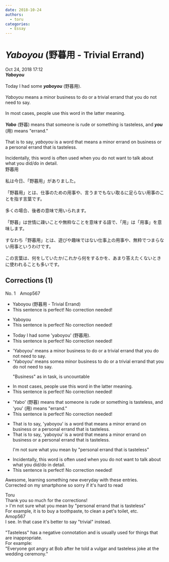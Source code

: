 ```yaml
---
date: 2018-10-24
authors:
  - toru
categories:
  - Essay
---
```


<h1 id="subject_show"><strong><em>Yaboyou</strong></em> (野暮用 - Trivial Errand)</h1>
<div class="date">Oct 24, 2018 17:12</div>
<div id="post"><div id="body_show_ori">
<strong><em>Yaboyou</strong></em><br/><br/>Today I had some <strong><em>yaboyou</em></strong> (野暮用).<br/><br/><em>Yaboyou</em> means a minor business to do or a trivial errand that you do not need to say.<br/><br/>In most cases, people use this word in the latter meaning.<br/><br/><strong><em>Yabo</em></strong> (野暮) means that someone is rude or something is tasteless, and <strong><em>you</em></strong> (用) means "errand."<br/><br/>That is to say, <em>yaboyou</em> is a word that means a minor errand on business or a personal errand that is tasteless.<br/><br/>Incidentally, this word is often used when you do not want to talk about what you did/do in detail.
</div></div>

<!-- more -->

<div id="post_ja"><div id="body_show_mo">
野暮用<br/><br/>私は今日、「野暮用」がありました。<br/><br/>「野暮用」とは、仕事のための用事や、言うまでもない取るに足らない用事のことを指す言葉です。<br/><br/>多くの場合、後者の意味で用いられます。<br/><br/>「野暮」は世情に疎いことや無粋なことを意味する語で、「用」は「用事」を意味します。<br/><br/>すなわち「野暮用」とは、遊びや趣味ではない仕事上の用事や、無粋でつまらない用事というわけです。<br/><br/>この言葉は、何をしていたか/これから何をするかを、あまり答えたくないときに使われることも多いです。
</div></div>

## Corrections (1)
<div id="block"><div class="first_name"> No. 1　<span class="just_name">Amop567</span></div><div id="block2">
<ul class="correction_field">
<li class="incorrect">Yaboyou (野暮用 - Trivial Errand)</li>
<li class="corrected perfect">This sentence is perfect! No correction needed!</li>
</ul>
<ul class="correction_field">
<li class="incorrect">Yaboyou</li>
<li class="corrected perfect">This sentence is perfect! No correction needed!</li>
</ul>
<ul class="correction_field">
<li class="incorrect">Today I had some 'yaboyou' (野暮用).</li>
<li class="corrected perfect">This sentence is perfect! No correction needed!</li>
</ul>
<ul class="correction_field">
<li class="incorrect">'Yaboyou' means a minor business to do or a trivial errand that you do not need to say.</li>
<li class="corrected correct">
'Yaboyou' means <span class="f_red">some</span><span class="f_gray"><span class="sline">a</span></span> minor business to do or a trivial errand that you do not need to say.
<p class="correction_comment">"Business" as in task, is uncountable</p>
</li>
</ul>
<ul class="correction_field">
<li class="incorrect">In most cases, people use this word in the latter meaning.</li>
<li class="corrected perfect">This sentence is perfect! No correction needed!</li>
</ul>
<ul class="correction_field">
<li class="incorrect">'Yabo' (野暮) means that someone is rude or something is tasteless, and 'you' (用) means "errand."</li>
<li class="corrected perfect">This sentence is perfect! No correction needed!</li>
</ul>
<ul class="correction_field">
<li class="incorrect">That is to say, 'yaboyou' is a word that means a minor errand on business or a personal errand that is tasteless.</li>
<li class="corrected correct">
That is to say, 'yaboyou' is a word that means a minor errand on business or a personal errand that is tasteless.
<p class="correction_comment">I'm not sure what you mean by "personal errand that is tasteless"</p>
</li>
</ul>
<ul class="correction_field">
<li class="incorrect">Incidentally, this word is often used when you do not want to talk about what you did/do in detail.</li>
<li class="corrected perfect">This sentence is perfect! No correction needed!</li>
</ul>
<p class="comment_small">
 Awesome, learning something new everyday with these entries.
 <br/>
 Corrected on my smartphone so sorry if it's hard to read
</p>

</div><div class="name"><span class="just_name">Toru</span><br>
Thank you so much for the corrections!<br/>&gt; I'm not sure what you mean by "personal errand that is tasteless"<br/>For example, it is to buy a toothpaste, to clean a pet's toilet, etc.
</div>
<div class="name"><span class="just_name">Amop567</span><br>
I see. In that case it's better to say "trivial" instead. <br/><br/>"Tasteless" has a negative connotation and is usually used for things that are inappropriate. <br/>For example: <br/>"Everyone got angry at Bob after he told a vulgar and tasteless joke at the wedding ceremony." 
</div>
</div>
